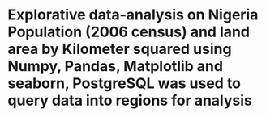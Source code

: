 # Explorative data-analysis on Nigeria Population (2006 census) and land area by Kilometer squared using Numpy, Pandas, Matplotlib and seaborn, PostgreSQL was used to query data into regions for analysis
